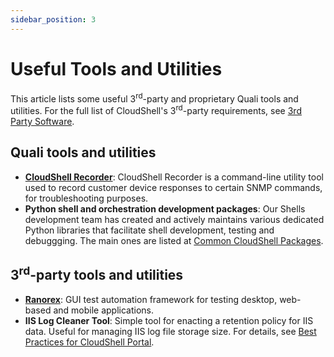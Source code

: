 ```yaml
---
sidebar_position: 3
---
```


# Useful Tools and Utilities

This article lists some useful 3<sup>rd</sup>\-party and proprietary Quali tools and utilities. For the full list of CloudShell's 3<sup>rd</sup>\-party requirements, see [3rd Party Software](../../install-configure/cs-system-requirements/third-party-software.md).

## Quali tools and utilities

- [**CloudShell Recorder**](https://github.com/QualiSystems/cloudshell-recorder/blob/dev/README.md): CloudShell Recorder is a command-line utility tool used to record customer device responses to certain SNMP commands, for troubleshooting purposes.
- **Python shell and orchestration development packages**: Our Shells development team has created and actively maintains various dedicated Python libraries that facilitate shell development, testing and debuggging. The main ones are listed at [Common CloudShell Packages](../../devguide/reference/common-cs-packages.md).

## 3<sup>rd</sup>\-party tools and utilities

- [**Ranorex**](https://stage.ranorex.com/download-archive/): GUI test automation framework for testing desktop, web-based and mobile applications.
- **IIS Log Cleaner Tool**: Simple tool for enacting a retention policy for IIS data. Useful for managing IIS log file storage size. For details, see [Best Practices for CloudShell Portal](../../install-configure/cloudshell-suite/configure-products/configure-portal/best-practices.md).
